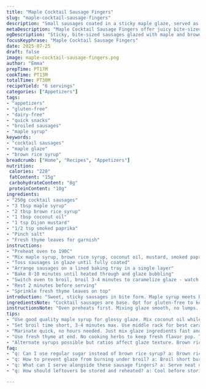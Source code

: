 ```yaml
---
title: "Maple Cocktail Sausage Fingers"
slug: "maple-cocktail-sausage-fingers"
description: "Small sausages coated in a sticky maple glaze, served as bite-sized appetizers. The recipe swaps traditional sugar with brown rice syrup and replaces butter with coconut oil, maintaining a glossy, sweet coating. Preparation involves quick marinating, baking at moderate heat with a broil finish to caramelize the glaze. Crisp exterior, juicy interior. Six servings, nut-free, dairy-free, gluten-free, egg-free. Uses simple pantry staples and cooks in under 35 minutes total."
metaDescription: "Maple Cocktail Sausage Fingers offer juicy bite-sized sausages coated in sticky, caramelized maple and brown rice syrup glaze with smoky paprika and thyme."
ogDescription: "Sticky, bite-sized sausages glazed with maple and brown rice syrup, broiled to caramelize. Juicy inside, smoky outside. Quick prep, snack ready in 30 mins."
focusKeyphrase: "Maple Cocktail Sausage Fingers"
date: 2025-07-25
draft: false
image: maple-cocktail-sausage-fingers.png
author: "Emma"
prepTime: PT17M
cookTime: PT13M
totalTime: PT30M
recipeYield: "6 servings"
categories: ["Appetizers"]
tags:
- "appetizers"
- "gluten-free"
- "dairy-free"
- "quick snacks"
- "broiled sausages"
- "maple syrup"
keywords:
- "cocktail sausages"
- "maple glaze"
- "brown rice syrup"
breadcrumb: ["Home", "Recipes", "Appetizers"]
nutrition: 
 calories: "220"
 fatContent: "15g"
 carbohydrateContent: "8g"
 proteinContent: "10g"
ingredients:
- "250g cocktail sausages"
- "3 tbsp maple syrup"
- "2 tbsp brown rice syrup"
- "1 tbsp coconut oil"
- "1 tsp Dijon mustard"
- "1/2 tsp smoked paprika"
- "Pinch salt"
- "Fresh thyme leaves for garnish"
instructions:
- "Preheat oven to 190C"
- "Mix maple syrup, brown rice syrup, coconut oil, mustard, smoked paprika, and salt in a bowl"
- "Toss sausages in glaze until fully coated"
- "Arrange sausages on a lined baking tray in a single layer"
- "Bake 8-10 minutes until heated through and glaze bubbling"
- "Switch oven to broil, broil 3-4 minutes to caramelize glaze - watch closely"
- "Rest 2 minutes before serving"
- "Sprinkle fresh thyme leaves on top"
introduction: "Sweet, sticky sausages in bite form. Maple syrup meets brown rice syrup for thick glaze. Coconut oil replaces butter for a tropical twist. Smoke paprika adds depth. Quick prep, short bake, then broil. Sizzle, caramelize, crisp. Garnish fresh thyme. No nuts, no dairy, no gluten, just simple flavors. Serving six. Fingers ready fast. Crowd snacks or solo nibble. No eggs needed. Sausages juicy inside. Glaze sticky outside. Minimal fuss, big taste. A snack that’s easy, yet different. Just stir, coat, bake, watch. Time varies, but about half hour top. Perfect for parties or quick bites. Just grab, dip, repeat."
ingredientsNote: "Cocktail sausages are base. Opt for gluten-free to keep allergy-safe. Maple syrup standard, replaced half with brown rice syrup—less sweet, thicker. Coconut oil instead butter, keeps dairy out, adds subtle flavor. Dijon mustard sharpens glaze, smoked paprika gives smoky depth without heat. Salt balances. Fresh thyme final touch, aromatic and fresh. Everything pantry staples. Simple swaps for allergies or slight flavor shift. Use good quality syrup for better gloss. Coconut oil melts smooth, easy to mix glaze. Herbs optional but recommended. Keep sausages bite-size for even cooking. Adjust spices to taste."
instructionsNote: "Oven preheats first. Mixing glaze smooth, no lumps. Toss sausages well, coat completely, no dry spots. Spread evenly to cook uniform. Bake until sausages hot, glaze bubbling but not burnt. Broil at end, short and close to heat. Watch constantly, caramelizes quick, can burn fast. Resting makes glaze set, sausages juicy held inside. Sprinkle thyme just before serving, don’t cook it. Clean tray after for less smoke. Times approximate, check often. Easy cleanup. Great served warm, not cold or frozen. Serve with mustard or dip if desired but good alone. Quick to assemble, faster than marinating."
tips:
- "Use good quality maple syrup for glossy glaze. Mix coconut oil while melted but not hot to avoid separation. Brown rice syrup thick but less sweet, balance with maple. Coat sausages evenly, avoid clumps. Line baking tray with parchment or foil, cleanup easier and stops sticky mess. Oven temperature key; 190C steady, watch glaze bubbling not burning during bake. Spread sausages single layer. Dense glaze sugars caramelize fast under broil, constant watch crucial, can turn bitter quick."
- "Set broil time short, 3-4 minutes max. Use middle rack for best caramelization but stay close and watch. Timing varies by oven, open door briefly if needed to avoid burning. Rest sausages 2 minutes after broil to let glaze set firmly. Resting locks juices inside, glaze thickens. Thyme fresh leaves fine scatter over warm—not hot—sausages, herbs lose aroma if cooked. Adjust smoked paprika amount based on smoky intensity wanted; mild heat or no heat, just flavor. Salt pinch small but balances sweet correctly."
- "Marinate quick, no hours needed. Just mix glaze ingredients fast and toss well. Coconut oil delivers dairy-free fat, melts smooth, adds slight coconut note subtle. Dijon mustard sharpens glaze, bringing tang, no overt heat. Cook sausages small and bite-size to ensure even cooking and full coat glaze. Avoid crowding tray or sausages steam instead of crisp. Syrup mix viscous so coat fully but keep thin layer. Avoid thick clumps to prevent burning edges. Oven times flexible ±2 minutes depending on sausage size."
- "Use fresh thyme at end. No cooking herbs to keep fresh flavor pop. To save time, glaze prep can be done while oven preheats. Baking first not too long just warm sausages and activate glaze sugars. Keep an eye on bubbling glaze; too high browning risks bitterness, too low no caramel. Glaze bubbles signal sugars melting. Clean tray right after use to prevent smoke and burnt residue next use. Use allergen-free sausages if needed; label check critical for gluten free. Store leftovers cooled loosely covered; reheat gently to keep glaze."
- "Alternate syrups possible but ratios affect glaze texture. Brown rice syrup not too sweet but thick—balanced with maple. Coconut oil temp sensitive; too hot melts glaze layer unevenly. Mix glaze to uniform smoothness, lumps reduce coating quality. Toss quickly but thoroughly, spread on parchment for easy turning. Broil close to heat source but keep safe rack distance. Glaze caramelizes fast; do not walk away. Rest period necessary; hot glaze runs off, resting holds glaze tight. Small batch cooking better for uniform heat."
faq:
- "q: Can I use regular sugar instead of brown rice syrup? a: Brown rice syrup thicker and less sweet, sugar can replace but glaze thinner and more sugary. Might burn quicker under broil. Adjust bake times and watch closely. Maple syrup might overpower if sugar added. Test small batch first. Flavors shift a little. Sugar melts differently, less glossy finish."
- "q: How to prevent glaze from burning under broil? a: Broil short bursts only, watch constantly or glaze chars fast. Use middle rack distance, open door briefly if needed. If glaze looks too dark, remove immediately. Baking phase important to bubble glaze gently, no raw sugars left. Can reduce broil time and increase bake slightly. Switching oven modes midcook tricky but key for crispy coating."
- "q: What can I serve alongside these sausage fingers? a: Serve neat or with mild mustard, maybe dairy-free dip like avocado or hummus. Salads help cut sweetness, veggie crudités balance texture. Not heavy sauces, glaze strong flavor, dips can overwhelm. Small portions suit finger food menus, party spreads. Keep warm for best effect. Cold loses glaze texture and chew."
- "q: How should leftovers be stored and reheated? a: Cool before storing loosely covered in fridge, best eaten same day or next. Reheat gently in oven or toaster oven to keep glaze crisp; microwave softens glaze and sausages. Avoid freezing; texture degrades. Reheat at moderate heat 150-160C until warm, glaze set nicely again. Skip reheating long to avoid dryness."

---
```

